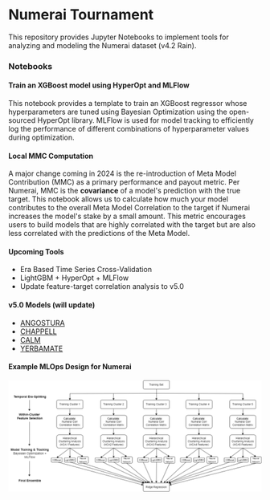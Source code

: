 # Numerai Tournament

This repository provides Jupyter Notebooks to implement tools for analyzing and modeling the Numerai dataset (v4.2 Rain).

### Notebooks

#### Train an XGBoost model using HyperOpt and MLFlow
This notebook provides a template to train an XGBoost regressor whose hyperparameters are tuned using Bayesian Optimization using the open-sourced HyperOpt library. MLFlow is used for model tracking to efficiently log the performance of different combinations of hyperparameter values during optimization. 

#### Local MMC Computation
A major change coming in 2024 is the re-introduction of Meta Model Contribution (MMC) as a primary performance and payout metric. Per Numerai, MMC is the **covariance** of a model's prediction with the true target. This notebook allows us to calculate how much your model contributes to the overall Meta Model Correlation to the target if Numerai increases the model's stake by a small amount. This metric encourages users to build models that are highly correlated with the target but are also less correlated with the predictions of the Meta Model.

#### Upcoming Tools
- Era Based Time Series Cross-Validation
- LightGBM + HyperOpt + MLFlow
- Update feature-target correlation analysis to v5.0


#### v5.0 Models (will update)
- [ANGOSTURA](https://numer.ai/angostura)
- [CHAPPELL](https://numer.ai/chappell)
- [CALM](https://numer.ai/calm)
- [YERBAMATE](https://numer.ai/yerbamate)

#### Example MLOps Design for Numerai
![Hierarchical Ensemble](https://github.com/rnop/Numerai-Project/blob/main/MLOps%20Diagram.png)


